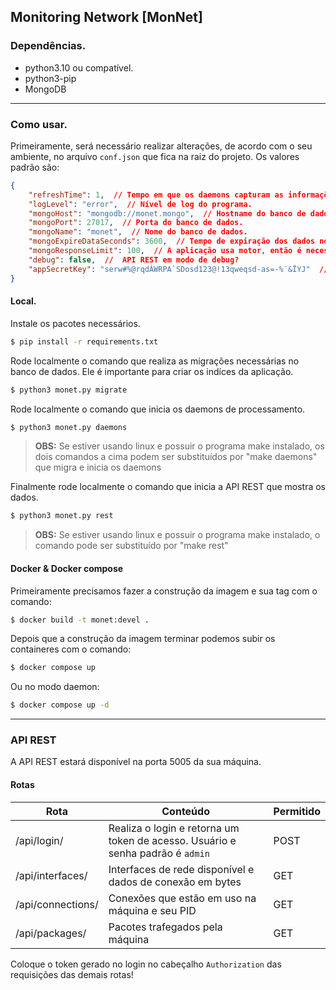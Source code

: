 ## Monitoring Network [MonNet]

### Dependências.

- python3.10 ou compatível.
- python3-pip
- MongoDB

---

### Como usar.

Primeiramente, será necessário realizar alterações, de acordo com o seu ambiente, no arquivo `conf.json` que fica na raiz do projeto. Os valores padrão são:

```json
{
    "refreshTime": 1,  // Tempo em que os daemons capturam as informações da rede.
    "logLevel": "error",  // Nível de log do programa.
    "mongoHost": "mongodb://monet.mongo",  // Hostname do banco de dados. Apontando para o container do docker-compose.yml
    "mongoPort": 27017,  // Porta do banco de dados.
    "mongoName": "monet",  // Nome do banco de dados.
    "mongoExpireDataSeconds": 3600,  // Tempo de expiração dos dados no banco.
    "mongoResponseLimit": 100,  // A aplicação usa motor, então é necessário limitar o tamanho da resposta.
    "debug": false,  //  API REST em modo de debug?
    "appSecretKey": "serw#%@rqdÀWRPA`SDosd123@!13qweqsd-as=-%¨&ÏYJ"  // Senha para os cookies da API REST, recomento trocar por uma senha forte.
}
```

#### Local.

Instale os pacotes necessários.

```bash
$ pip install -r requirements.txt
```

Rode localmente o comando que realiza as migrações necessárias no banco de dados. Ele é importante para criar os indíces da aplicação.

```bash
$ python3 monet.py migrate
```

Rode localmente o comando que inicia os daemons de processamento.

```bash
$ python3 monet.py daemons
```

> **OBS:** Se estiver usando linux e possuir o programa make instalado, os dois comandos a cima podem ser substituídos por "make daemons" que migra e inicia os daemons


Finalmente rode localmente o comando que inicia a API REST que mostra os dados.

```bash
$ python3 monet.py rest
```

> **OBS:** Se estiver usando linux e possuir o programa make instalado, o comando pode ser substituído por "make rest"


#### Docker & Docker compose

Primeiramente precisamos fazer a construção da imagem e sua tag com o comando:

```bash
$ docker build -t monet:devel .
```

Depois que a construção da imagem terminar podemos subir os containeres com o comando:

```bash
$ docker compose up
```

Ou no modo daemon:

```bash
$ docker compose up -d
```

---

### API REST

A API REST estará disponível na porta 5005 da sua máquina.

#### Rotas

| Rota | Conteúdo | Permitido |
| ---- | -------- | --------- |
| /api/login/ | Realiza o login e retorna um token de acesso. Usuário e senha padrão é `admin` | POST |
| /api/interfaces/ | Interfaces de rede disponível e dados de conexão em bytes | GET |
| /api/connections/ | Conexões que estão em uso na máquina e seu PID | GET |
| /api/packages/ | Pacotes trafegados pela máquina | GET |


Coloque o token gerado no login no cabeçalho `Authorization` das requisições das demais rotas!
